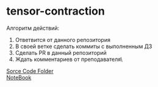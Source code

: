 # tensor-contraction

Алгоритм действий:
1. Ответвится от данного репозитория
2. В своей ветке сделать коммиты с выполненным ДЗ
3. Сделать PR в данный репозиторий
4. Ждать комментариев от преподавателя\

[Sorce Code Folder](https://github.com/B3aRrrr/tensor-contraction/blob/master/ChernyshevDmitry/source%20code/TensorsNCONNUMPY.py)\
[NoteBook]()
